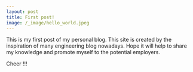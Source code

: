 ```yaml
---
layout: post
title: First post!
image: /_image/hello_world.jpeg
---
```


This is my first post of my personal blog. This site is created by the inspiration of many engineering blog nowadays. Hope it will help to share my knowledge and promote myself to the potential employers.

Cheer !!!
